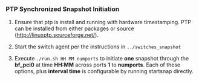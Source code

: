 ### PTP Synchronized Snapshot Initiation ###

1. Ensure that ptp is install and running with hardware timestamping.  PTP can be installed from either packages or source (http://linuxptp.sourceforge.net/).

2. Start the switch agent per the instructions in `../switches_snapshot`

3. Execute `./run.sh HH MM numports` to initiate **one** snapshot through the **bf_pci0** at time **HH:MM** across ports **1** to **numports**.  Each of these options, plus **interval time** is configurable by running startsnap directly.
